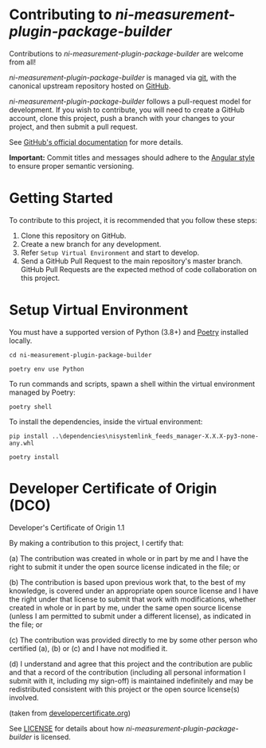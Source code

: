 # Contributing to *ni-measurement-plugin-package-builder* 

Contributions to *ni-measurement-plugin-package-builder* are welcome from all!

*ni-measurement-plugin-package-builder* is managed via [git](https://git-scm.com), with the canonical upstream
repository hosted on [GitHub](https://github.com/ni/ni-measurement-plugin-package-builder).

*ni-measurement-plugin-package-builder* follows a pull-request model for development.  If
you wish to contribute, you will need to create a GitHub account, clone this
project, push a branch with your changes to your project, and then submit a
pull request.

See [GitHub's official documentation](https://help.github.com/articles/using-pull-requests/)
for more details.

**Important:** Commit titles and messages should adhere to the
[Angular style](https://github.com/angular/angular.js/blob/master/DEVELOPERS.md#commits)
to ensure proper semantic versioning.

# Getting Started

To contribute to this project, it is recommended that you follow these steps:

1. Clone this repository on GitHub.
2. Create a new branch for any development.
3. Refer `Setup Virtual Environment` and start to develop.
4. Send a GitHub Pull Request to the main repository's master branch. GitHub
   Pull Requests are the expected method of code collaboration on this project.

# Setup Virtual Environment

You must have a supported version of Python (3.8+) and [Poetry](https://python-poetry.org/docs/) installed locally.

```
cd ni-measurement-plugin-package-builder

poetry env use Python
```

To run commands and scripts, spawn a shell within the virtual environment managed by Poetry:

```
poetry shell
```

To install the dependencies, inside the virtual environment:

```
pip install ..\dependencies\nisystemlink_feeds_manager-X.X.X-py3-none-any.whl

poetry install
```


# Developer Certificate of Origin (DCO)

   Developer's Certificate of Origin 1.1

   By making a contribution to this project, I certify that:

   (a) The contribution was created in whole or in part by me and I
       have the right to submit it under the open source license
       indicated in the file; or

   (b) The contribution is based upon previous work that, to the best
       of my knowledge, is covered under an appropriate open source
       license and I have the right under that license to submit that
       work with modifications, whether created in whole or in part
       by me, under the same open source license (unless I am
       permitted to submit under a different license), as indicated
       in the file; or

   (c) The contribution was provided directly to me by some other
       person who certified (a), (b) or (c) and I have not modified
       it.

   (d) I understand and agree that this project and the contribution
       are public and that a record of the contribution (including all
       personal information I submit with it, including my sign-off) is
       maintained indefinitely and may be redistributed consistent with
       this project or the open source license(s) involved.

(taken from [developercertificate.org](https://developercertificate.org/))

See [LICENSE](https://github.com/ni/ni-measurement-plugin-package-builder/blob/main/LICENSE)
for details about how *ni-measurement-plugin-package-builder* is licensed.